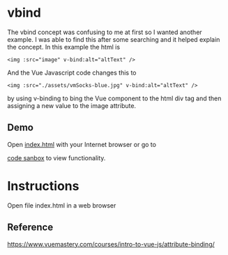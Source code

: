 # vbind

The vbind concept was confusing to me at first so I wanted another example. I was able to find this after some searching and it helped explain the concept. In this example the html is

```
<img :src="image" v-bind:alt="altText" />
```

And the Vue Javascript code changes this to

```
<img :src="./assets/vmSocks-blue.jpg" v-bind:alt="altText" />
```

by using v-binding to bing the Vue component to the html div tag and then assigning a new value to the image attribute. 

## Demo

Open [index.html](index.html) with your Internet browser or go to

[code sanbox](https://codesandbox.io/s/vvm7z2224y) to view functionality.

# Instructions

Open file index.html in a web browser


## Reference

https://www.vuemastery.com/courses/intro-to-vue-js/attribute-binding/
